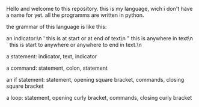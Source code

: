 Hello and welcome to this repository. this is my language, 
wich i don't have a name for yet. all the programms are written in python.

the grammar of this language is like this: 

an indicator:\n
				'	this is at start or at end of text\n
				"	this is anywhere in text\n
				\`	this is start to anywhere or anywhere to end in text.\n

a statement: 
				indicator,    text,    indicator

a command: 
				statement, colon, statement

an if statement:
				statement, opening square bracket, commands, closing square bracket

a loop:
				statement, opening curly bracket, commands, closing curly bracket
